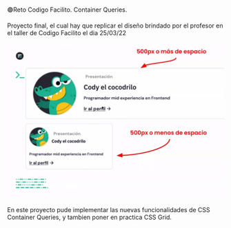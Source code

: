 🟣Reto Codigo Facilito. Container Queries.

Proyecto final, el cual hay que replicar el diseño brindado por el profesor en el taller de Codigo Facilito el dia 25/03/22

![](./img/reto.jpg)

En este proyecto pude implementar las nuevas funcionalidades de CSS Container Queries, y tambien poner en practica CSS Grid.
